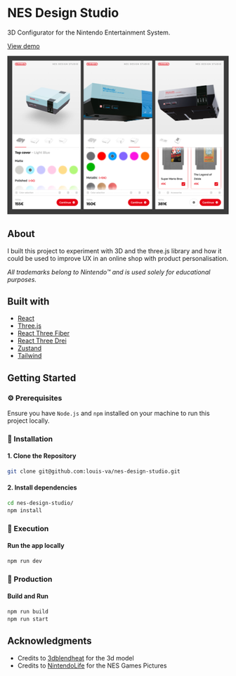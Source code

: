 # NES Design Studio

3D Configurator for the Nintendo Entertainment System.

[View demo](https://nes-design-studio.lou-va.com/)

![Some screenshots showing the different pages of the application](screenshots.jpg)

## About

I built this project to experiment with 3D and the three.js library and how it could be used to improve UX in an online shop with product personalisation.

*All trademarks belong to Nintendo™ and is used solely for educational purposes.*

## Built with

- [React](https://react.dev/)
- [Three.js](https://threejs.org/)
- [React Three Fiber](https://docs.pmnd.rs/react-three-fiber/getting-started/introduction)
- [React Three Drei](https://dext.vercel.app/drei/introduction)
- [Zustand](https://docs.pmnd.rs/zustand/getting-started/introduction)
- [Tailwind](https://tailwindcss.com/)


## Getting Started

### ⚙️ Prerequisites

Ensure you have `Node.js` and `npm` installed on your machine to run this project locally.

### 💾 Installation

#### 1. Clone the Repository
```sh
git clone git@github.com:louis-va/nes-design-studio.git
```

#### 2. Install dependencies
```sh
cd nes-design-studio/
npm install
```

### 🚀 Execution

#### Run the app locally
```sh
npm run dev
```

### 🚚 Production

#### Build and Run
```sh
npm run build
npm run start
```

## Acknowledgments

- Credits to [3dblendheat](https://www.instagram.com/3dblendheat/) for the 3d model
- Credits to [NintendoLife](https://www.nintendolife.com/games/browse?system=nes) for the NES Games Pictures